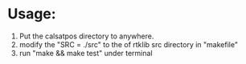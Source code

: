 # Usage:

1. Put the calsatpos directory to anywhere.
2. modify the "SRC = ./src" to the of rtklib src directory in "makefile"
3. run "make && make test" under terminal
